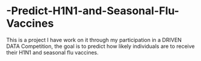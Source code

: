 # -Predict-H1N1-and-Seasonal-Flu-Vaccines
This is a project I have work on it through my participation in a DRIVEN DATA Competition, the goal is to predict how likely individuals are to receive their H1N1 and seasonal flu vaccines.
